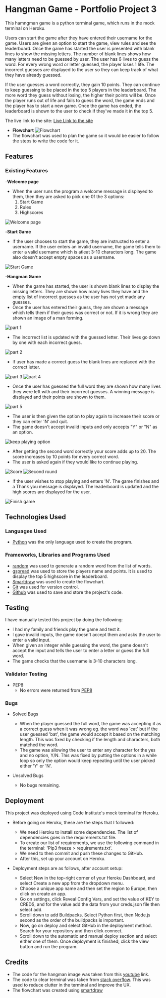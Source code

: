 # Hangman Game - Portfolio Project 3
This hamngman game is a python terminal game, which runs in the mock terminal on Heroku.

Users can start the game after they have entered their username for the game. Users are given an option to start the game, view rules and see the leaderboard. Once the game has started the user is presented with blank lines to show the missing letters. The number of blank lines shows how many letters need to be guessed by user. The user has 6 lives to guess the word. For every wrong word or letter guessed, the player loses 1 life. The incorrect guesses are displayed to the user so they can keep track of what they have already guessed.

If the user guesses a word correctly, they gain 10 points. They can continue to keep guessing to be placed in the top 5 players in the leaderboard. The more word they guess without losing, the higher their points will be. Once the player runs out of life and fails to guess the word, the game ends and the player has to start a new game. Once the game has ended, the leaderboard is shown to the user to check if they've made it in the top 5.

The live link to the site: [Live Link to the site](https://hangman-game-py.herokuapp.com/)

- __Flowchart__
![Flowchart](assets/images/flowchart.png)
- The flowchart was used to plan the game so it would be easier to follow the steps to write the code for it.

## __Features__
### Existing Features
-__Welcome page__
- When the user runs the program a welcome message is displayed to them, then they are asked to pick one 0f the 3 options:
    1. Start Game
    2. Rules
    3. Highscores

![Welcome page](assets/images/start-options.png)

-__Start Game__
- If the user chooses to start the game, they are instructed to enter a username. If the user enters an invalid username, the game tells them to enter a valid username which is atleat 3-10 characters long. The game also doesn't accept empty spaces as a username.

![Start Game](assets/images/start-game.png)

-__Hangman Game__
- When the game has started, the user is shown blank lines to display the missing letters. They are shown how many lives they have and the empty list of incorrect guesses as the user has not yet made any guesses. 
- Once the user has entered their guess, they are shown a message which tells them if their guess was correct or not. If it is wrong they are shown an image of a man forming.

![part 1](assets/images/hangman1.png)

- The incorrect list is updated with the guessed letter. Their lives go down by one with each incorrect guess.

![part 2](assets/images/hangman2.png)

- If user has made a correct guess the blank lines are replaced with the correct letter. 

![part 3](assets/images/hangman3.png)
![part 4](assets/images/hangman4.png)

- Once the user has guessed the full word they are shown how many lives they were left with and their incorrect guesses. A winning message is displayed and their points are shown to them.

![part 5](assets/images/hangman5.png)

- The user is then given the option to play again to increase their score or they can enter 'N' and quit.
- The game doesn't accept invalid inputs and only accepts "Y" or "N" as an option.

![keep playing option](assets/images/keep-playing.png)

- After getting the second word correctly your score adds up to 20. The score increases by 10 points for every correct word.
- The user is asked again if they would like to continue playing.

![Score](assets/images/score.png)
![Second round](assets/images/continue-playing.png)

- If the user wishes to stop playing and enters 'N'. The game finishes and a Thank you message is displayed. The leaderboard is updated and the high scores are displayed for the user.

![Finish game](assets/images/stop-playing.png)

## __Technologies Used__

### Languages Used
- [Python](https://en.wikipedia.org/wiki/Python_(programming_language)) was the only language used to create the program.

### Frameworks, Libraries and Programs Used

- [random](https://docs.python.org/3/library/random.html) was used to generate a random word from the list of words.
- [gspread](https://docs.gspread.org/en/v5.7.0/) was used to store the players name and points. It is used to display the top 5 highscore in the leaderboard.
- [Smartdraw](https://www.smartdraw.com/flowchart/flowchart-maker.htm) was used to create the flowchart.
- [Git](https://git-scm.com/) was used for version control.
- [Github](https://github.com/) was used to save and store the project's code.


## __Testing__

I have manually tested this project by doing the following:
- I had my family and friends play the game and test it.
- I gave invalid inputs, the game doesn't accept them and asks the user to enter a valid input.
- When given an integer while guessing the word, the game doesn't accept the input and tells the user to enter a letter or guess the full word.
- The game checks that the username is 3-10 characters long.

### Validator Testing
- PEP8
    - No errors were returned from [PEP8](https://pep8ci.herokuapp.com/)

### Bugs
- Solved Bugs
    - When the player guessed the full word, the game was accepting it as a correct guess when it was wrong eg. the word was 'cat' but if the user guessed 'bat', the game would accept it based on the matching length. This was fixed by checking if the length and characters, both matched the word.
    - The game was allowing the user to enter any character for the yes and no option, Y/N. This was fixed by putting the options in a while loop so only the option would keep repeating until the user picked either 'Y' or 'N'.

- Unsolved Bugs
    - No bugs remaining.

## __Deployment__

This project was deployed using Code Institute's mock terminal for Heroku.

- Before going on Heroku, these are the steps that I followed:
    - We need Heroku to install some dependencies. The list of dependencies goes in the requirements.txt file.
    - To create our list of requirements, we use the following command in the terminal: 'Pip3 freeze > requirements.txt'.
    - We need to then commit and push these changes to GitHub.
    - After this, set up your account on Heroku.

- Deployment steps are as follows, after account setup:
    - Select New in the top-right corner of your Heroku Dashboard, and select Create a new app from the dropdown menu.
    - Choose a unique app name and then set the region to Europe, then click on create an app.
    - Go on settings, click Reveal Config Vars, and set the value of KEY to CREDS, and for the value add the data from your creds.json file then select add.
    - Scroll down to add Buildpacks. Select Python first, then Node.js second as the order of the buildpacks is important.
    - Now, go on deploy and select GitHub in the deployment method. Search for your repository and then click connect.
    - Scroll down to the automatic and manual deploy section and select either one of them. Once deployment is finished, click the view button and run the program.

## __Credits__

- The code for the hangman image was taken from this [youtube](https://www.youtube.com/watch?v=m4nEnsavl6w) link.
- The code to clear terminal was taken from [stack overflow](https://stackoverflow.com/questions/2084508/clear-terminal-in-python). This was used to reduce clutter in the terminal and improve the UX.
- The flowchart was created using [smartdraw](https://www.smartdraw.com/flowchart/flowchart-maker.htm)